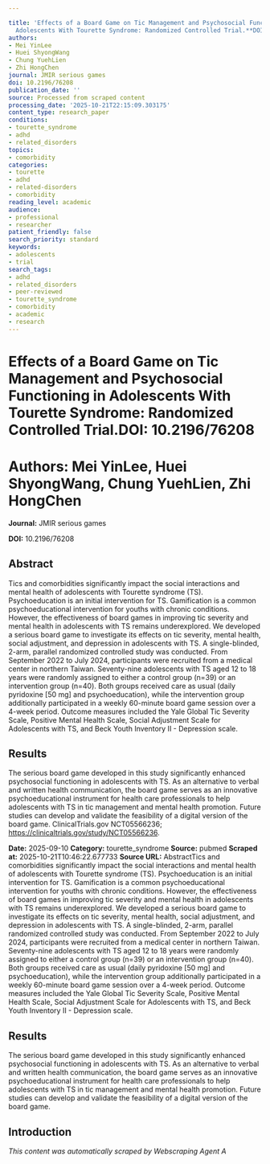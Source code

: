 ```yaml
---

title: 'Effects of a Board Game on Tic Management and Psychosocial Functioning in
  Adolescents With Tourette Syndrome: Randomized Controlled Trial.**DOI:** 10.2196/76208'
authors:
- Mei YinLee
- Huei ShyongWang
- Chung YuehLien
- Zhi HongChen
journal: JMIR serious games
doi: 10.2196/76208
publication_date: ''
source: Processed from scraped content
processing_date: '2025-10-21T22:15:09.303175'
content_type: research_paper
conditions:
- tourette_syndrome
- adhd
- related_disorders
topics:
- comorbidity
categories:
- tourette
- adhd
- related-disorders
- comorbidity
reading_level: academic
audience:
- professional
- researcher
patient_friendly: false
search_priority: standard
keywords:
- adolescents
- trial
search_tags:
- adhd
- related_disorders
- peer-reviewed
- tourette_syndrome
- comorbidity
- academic
- research
---
```




# Effects of a Board Game on Tic Management and Psychosocial Functioning in Adolescents With Tourette Syndrome: Randomized Controlled Trial.**DOI:** 10.2196/76208

# **Authors:** Mei YinLee, Huei ShyongWang, Chung YuehLien, Zhi HongChen

**Journal:** JMIR serious games

**DOI:** 10.2196/76208

## Abstract

Tics and comorbidities significantly impact the social interactions and mental health of adolescents with Tourette syndrome (TS). Psychoeducation is an initial intervention for TS. Gamification is a common psychoeducational intervention for youths with chronic conditions. However, the effectiveness of board games in improving tic severity and mental health in adolescents with TS remains underexplored.
We developed a serious board game to investigate its effects on tic severity, mental health, social adjustment, and depression in adolescents with TS.
A single-blinded, 2-arm, parallel randomized controlled study was conducted. From September 2022 to July 2024, participants were recruited from a medical center in northern Taiwan. Seventy-nine adolescents with TS aged 12 to 18 years were randomly assigned to either a control group (n=39) or an intervention group (n=40). Both groups received care as usual (daily pyridoxine [50 mg] and psychoeducation), while the intervention group additionally participated in a weekly 60-minute board game session over a 4-week period. Outcome measures included the Yale Global Tic Severity Scale, Positive Mental Health Scale, Social Adjustment Scale for Adolescents with TS, and Beck Youth Inventory II - Depression scale.
## Results
The serious board game developed in this study significantly enhanced psychosocial functioning in adolescents with TS. As an alternative to verbal and written health communication, the board game serves as an innovative psychoeducational instrument for health care professionals to help adolescents with TS in tic management and mental health promotion. Future studies can develop and validate the feasibility of a digital version of the board game.
ClinicalTrials.gov NCT05566236; https://clinicaltrials.gov/study/NCT05566236.

**Date:** 2025-09-10
**Category:** tourette_syndrome
**Source:** pubmed
**Scraped at:** 2025-10-21T10:46:22.677733
**Source URL:**  AbstractTics and comorbidities significantly impact the social interactions and mental health of adolescents with Tourette syndrome (TS). Psychoeducation is an initial intervention for TS. Gamification is a common psychoeducational intervention for youths with chronic conditions. However, the effectiveness of board games in improving tic severity and mental health in adolescents with TS remains underexplored.
We developed a serious board game to investigate its effects on tic severity, mental health, social adjustment, and depression in adolescents with TS.
A single-blinded, 2-arm, parallel randomized controlled study was conducted. From September 2022 to July 2024, participants were recruited from a medical center in northern Taiwan. Seventy-nine adolescents with TS aged 12 to 18 years were randomly assigned to either a control group (n=39) or an intervention group (n=40). Both groups received care as usual (daily pyridoxine [50 mg] and psychoeducation), while the intervention group additionally participated in a weekly 60-minute board game session over a 4-week period. Outcome measures included the Yale Global Tic Severity Scale, Positive Mental Health Scale, Social Adjustment Scale for Adolescents with TS, and Beck Youth Inventory II - Depression scale.
## Results
The serious board game developed in this study significantly enhanced psychosocial functioning in adolescents with TS. As an alternative to verbal and written health communication, the board game serves as an innovative psychoeducational instrument for health care professionals to help adolescents with TS in tic management and mental health promotion. Future studies can develop and validate the feasibility of a digital version of the board game.
## Introduction
*This content was automatically scraped by Webscraping Agent A*